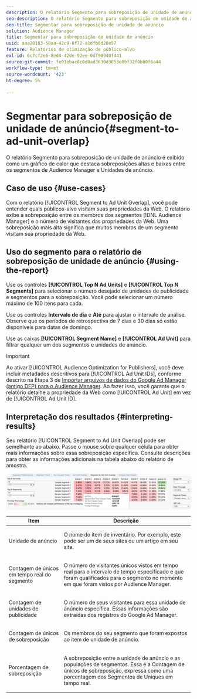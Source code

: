 ```yaml
---
description: O relatório Segmento para sobreposição de unidade de anúncio é exibido como um gráfico de calor que destaca sobreposições altas e baixas entre os segmentos de Audience Manager e Unidades de anúncio.
seo-description: O relatório Segmento para sobreposição de unidade de anúncio é exibido como um gráfico de calor que destaca sobreposições altas e baixas entre os segmentos de Audience Manager e Unidades de anúncio.
seo-title: Segmentar para sobreposição de unidade de anúncio
solution: Audience Manager
title: Segmentar para sobreposição de unidade de anúncio
uuid: aaa20163-58aa-42c9-8f72-a1dfb0d20e57
feature: Relatórios de otimização de público-alvo
exl-id: 6c7cf2e6-8ed4-42de-92ee-0df90940f441
source-git-commit: fe01ebac8c0d0ad3630d3853e0bf32f0b00f6a44
workflow-type: tm+mt
source-wordcount: '423'
ht-degree: 5%

---
```


# Segmentar para sobreposição de unidade de anúncio{#segment-to-ad-unit-overlap}

O relatório Segmento para sobreposição de unidade de anúncio é exibido como um gráfico de calor que destaca sobreposições altas e baixas entre os segmentos de Audience Manager e Unidades de anúncio.

## Caso de uso {#use-cases}

Com o relatório [!UICONTROL Segment to Ad Unit Overlap], você pode entender quais públicos-alvo visitam suas propriedades da Web. O relatório exibe a sobreposição entre os membros dos segmentos [!DNL Audience Manager] e o número de visitantes das propriedades da Web. Uma sobreposição mais alta significa que muitos membros de um segmento visitam sua propriedade da Web.

## Uso do segmento para o relatório de sobreposição de unidade de anúncio {#using-the-report}

Use os controles **[!UICONTROL Top N Ad Units]** e **[!UICONTROL Top N Segments]** para selecionar o número desejado de unidades de publicidade e segmentos para a sobreposição. Você pode selecionar um número máximo de 100 itens para cada.

Use os controles **Intervalo de dia** e **Até** para ajustar o intervalo de análise. Observe que os períodos de retrospectiva de 7 dias e 30 dias só estão disponíveis para datas de domingo.

Use as caixas **[!UICONTROL Segment Name]** e **[!UICONTROL Ad Unit]** para filtrar qualquer um dos segmentos e unidades de anúncio.

>[!IMPORTANT]
>
>Ao ativar [!UICONTROL Audience Optimization for Publishers], você deve incluir metadados descritivos para [!UICONTROL Ad Unit IDs], conforme descrito na Etapa 3 de [Importar arquivos de dados do Google Ad Manager (antigo DFP) para o Audience Manager](../../../reporting/audience-optimization-reports/aor-publishers/import-dfp.md). Ao fazer isso, você garante que o relatório detalhe a propriedade da Web como [!UICONTROL Ad Unit] em vez de [!UICONTROL Ad Unit ID].

## Interpretação dos resultados {#interpreting-results}

Seu relatório [!UICONTROL Segment to Ad Unit Overlap] pode ser semelhante ao abaixo. Passe o mouse sobre qualquer célula para obter mais informações sobre essa sobreposição específica. Consulte descrições para obter as informações adicionais na tabela abaixo do relatório de amostra.

![](assets/publisher_segment_ad_unit_overlap.png)

<table id="table_22340F45B1B94D3796174CB30A60E212"> 
 <thead> 
  <tr> 
   <th colname="col1" class="entry"> Item </th> 
   <th colname="col2" class="entry"> Descrição </th> 
  </tr>
 </thead>
 <tbody> 
  <tr> 
   <td colname="col1"> <p><span class="wintitle"> Unidade de anúncio  </span> </p> </td> 
   <td colname="col2"> <p>O nome do item de inventário. Por exemplo, este pode ser um de seus sites ou um artigo em seu site. </p> </td> 
  </tr> 
  <tr> 
   <td colname="col1"> <p><span class="wintitle"> Contagem de únicos em tempo real do segmento</span> </p> </td> 
   <td colname="col2"> <p>O número de visitantes únicos vistos em tempo real para o intervalo de tempo especificado e que foram qualificados para o segmento no momento em que foram vistos por <span class="keyword"> Audience Manager</span>. </p> </td> 
  </tr> 
  <tr> 
   <td colname="col1"> <p><span class="wintitle"> Contagem de unidades de publicidade</span> </p> </td> 
   <td colname="col2"> <p>O número de seus visitantes para essa unidade de anúncio específica. Essas informações são extraídas dos registros do Google Ad Manager. </p> </td> 
  </tr> 
  <tr> 
   <td colname="col1"> <p><span class="wintitle"> Contagem de únicos de sobreposição</span> </p> </td> 
   <td colname="col2"> <p>Os membros do seu segmento que foram expostos ao item de unidade de anúncio. </p> </td> 
  </tr> 
  <tr> 
   <td colname="col1"> <p><span class="wintitle"> Porcentagem de sobreposição</span> </p> </td> 
   <td colname="col2"> <p>A sobreposição entre a unidade de anúncio e as populações de segmentos. Essa é a <span class="wintitle"> Contagem de únicos de sobreposição</span>, expressa como uma porcentagem dos <span class="wintitle"> Segmentos de Uniques em tempo real</span>. </p> </td> 
  </tr> 
 </tbody> 
</table>
